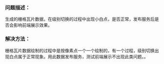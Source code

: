 ### 问题描述： ###

生成的栅格瓦片数据，在级别切换的过程中出现小白点，是否正常，发布服务后是否会影响前端展示效果。


### 解决方法： ###  
栅格瓦片数据绘制的过程中是按像素点一个一个绘制的，有一个过程，级别切换出现白点属于正常现象。用此数据发布服务，测试前端展示不出现此类问题。。

